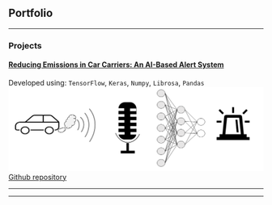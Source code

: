 ## Portfolio

---

### Projects

#### [Reducing Emissions in Car Carriers: An AI-Based Alert System](/sounds_classification.md)   
Developed using: `TensorFlow`, `Keras`, `Numpy`, `Librosa`, `Pandas`  
<img src="images/sound_classification/title_image_sound_classification.png?raw=true"/>  [Github repository](https://github.com/giacomo-lab/engine_idling_detection) 

---

---
<!-- 
[Geoclustering](/sample_page.md)
<img src="images/map_geoclustering.png?raw=true"/>

---


<p style="font-size:11px">Page template forked from <a href="https://github.com/evanca/quick-portfolio">evanca</a></p>
 -->
<!-- Remove above link if you don't want to attibute -->

